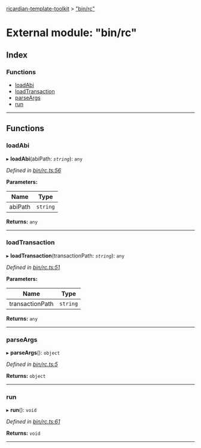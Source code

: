 [ricardian-template-toolkit](../README.md) > ["bin/rc"](../modules/_bin_rc_.md)

# External module: "bin/rc"

## Index

### Functions

* [loadAbi](_bin_rc_.md#loadabi)
* [loadTransaction](_bin_rc_.md#loadtransaction)
* [parseArgs](_bin_rc_.md#parseargs)
* [run](_bin_rc_.md#run)

---

## Functions

<a id="loadabi"></a>

###  loadAbi

▸ **loadAbi**(abiPath: *`string`*): `any`

*Defined in [bin/rc.ts:56](https://github.com/EOSIO/ricardian-template-toolkit/blob/ae088d5/src/bin/rc.ts#L56)*

**Parameters:**

| Name | Type |
| ------ | ------ |
| abiPath | `string` |

**Returns:** `any`

___
<a id="loadtransaction"></a>

###  loadTransaction

▸ **loadTransaction**(transactionPath: *`string`*): `any`

*Defined in [bin/rc.ts:51](https://github.com/EOSIO/ricardian-template-toolkit/blob/ae088d5/src/bin/rc.ts#L51)*

**Parameters:**

| Name | Type |
| ------ | ------ |
| transactionPath | `string` |

**Returns:** `any`

___
<a id="parseargs"></a>

###  parseArgs

▸ **parseArgs**(): `object`

*Defined in [bin/rc.ts:5](https://github.com/EOSIO/ricardian-template-toolkit/blob/ae088d5/src/bin/rc.ts#L5)*

**Returns:** `object`

___
<a id="run"></a>

###  run

▸ **run**(): `void`

*Defined in [bin/rc.ts:61](https://github.com/EOSIO/ricardian-template-toolkit/blob/ae088d5/src/bin/rc.ts#L61)*

**Returns:** `void`

___

